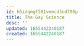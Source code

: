 ```yaml
---
id: h5idqmgf501vemcd3cd700p
title: The Gay Science
desc: ''
updated: 1655442240187
created: 1655442240187
---
```


